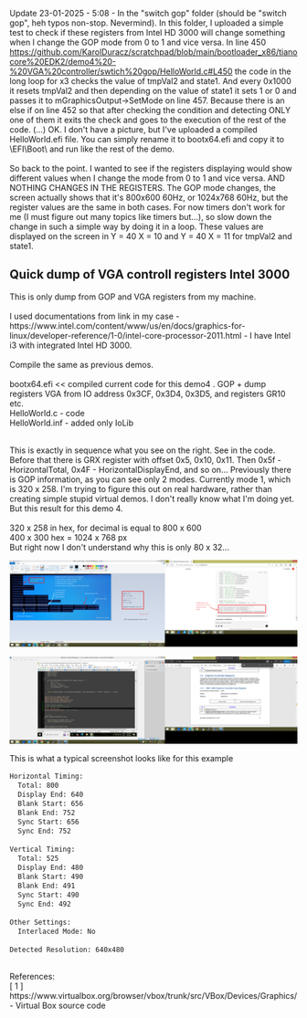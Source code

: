 Update 23-01-2025 - 5:08 - In the "switch gop" folder (should be "switch gop", heh typos non-stop. Nevermind). In this folder, I uploaded a simple test to check if these registers from Intel HD 3000 will change something when I change the GOP mode from 0 to 1 and vice versa. In line 450 https://github.com/KarolDuracz/scratchpad/blob/main/bootloader_x86/tianocore%20EDK2/demo4%20-%20VGA%20controller/swtich%20gop/HelloWorld.c#L450 the code in the long loop for x3 checks the value of tmpVal2 and state1. And every 0x1000 it resets tmpVal2 and then depending on the value of state1 it sets 1 or 0 and passes it to mGraphicsOutput->SetMode on line 457. Because there is an else if on line 452 so that after checking the condition and detecting ONLY one of them it exits the check and goes to the execution of the rest of the code. (...) OK. I don't have a picture, but I've uploaded a compiled HelloWorld.efi file. You can simply rename it to bootx64.efi and copy it to \EFI\Boot\ and run like the rest of the demo. <br /><br />
So back to the point. I wanted to see if the registers displaying would show different values ​​when I change the mode from 0 to 1 and vice versa. AND NOTHING CHANGES IN THE REGISTERS. The GOP mode changes, the screen actually shows that it's 800x600 60Hz, or 1024x768 60Hz, but the register values ​​are the same in both cases. For now timers don't work for me (I must figure out many topics like timers but...), so slow down the change in such a simple way by doing it in a loop. These values ​​are displayed on the screen in Y = 40 X = 10 and Y = 40 X = 11 for tmpVal2 and state1.

<h2>Quick dump of VGA controll registers Intel 3000</h2>
This is only dump from GOP and VGA registers from my machine. <br /><br />
I used documentations from link in my case - https://www.intel.com/content/www/us/en/docs/graphics-for-linux/developer-reference/1-0/intel-core-processor-2011.html - I have Intel i3 with integrated Intel HD 3000.
<br /><br />
Compile the same as previous demos.
<br /><br />
bootx64.efi << compiled current code for this demo4 . GOP + dump registers VGA from IO address 0x3CF, 0x3D4, 0x3D5, and registers GR10 etc.<br />
HelloWorld.c - code<br />
HelloWorld.inf - added only IoLib<br /><br />

This is exactly in sequence what you see on the right. See in the code. Before that there is GRX register with offset 0x5, 0x10, 0x11. Then 0x5f - HorizontalTotal, 0x4F - HorizontalDisplayEnd, and so on... Previously there is GOP information, as you can see only 2 modes. Currently mode 1, which is 320 x 258. I'm trying to figure this out on real hardware, rather than creating simple stupid virtual demos. I don't really know what I'm doing yet. But this result for this demo 4.<br /><br />
320 x 258 in hex, for decimal is equal to 800 x 600 <br />
400 x 300 hex = 1024 x 768 px
<br />
But right now I don't understand why this is only 80 x 32...
<br />

![dump](https://github.com/KarolDuracz/scratchpad/blob/main/bootloader_x86/tianocore%20EDK2/demo4%20-%20VGA%20controller/268%20-%2022-01-2025%20-%20zrzut%20z%20rejestrow%20VGA%20intel%203000.png?raw=true)

![dump](https://github.com/KarolDuracz/scratchpad/blob/main/bootloader_x86/tianocore%20EDK2/demo4%20-%20VGA%20controller/266%20-%2022-01-2025%20-%20bedzie%20lista%20rejestrow%20ale%20jeszcze%20ten%20potrzebuje.png?raw=true)

This is what a typical screenshot looks like for this example
```
Horizontal Timing:
  Total: 800
  Display End: 640
  Blank Start: 656
  Blank End: 752
  Sync Start: 656
  Sync End: 752

Vertical Timing:
  Total: 525
  Display End: 480
  Blank Start: 490
  Blank End: 491
  Sync Start: 490
  Sync End: 492

Other Settings:
  Interlaced Mode: No

Detected Resolution: 640x480
```

<br />
References:<br />
[ 1 ] https://www.virtualbox.org/browser/vbox/trunk/src/VBox/Devices/Graphics/ - Virtual Box source code 
